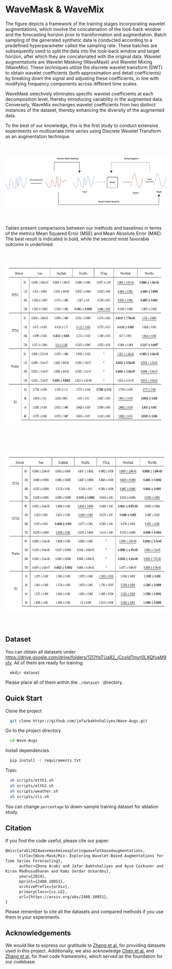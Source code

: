 # WaveMask & WaveMix

The figure depicts a framework of the training stages incorporating wavelet augmentations, which involve the concatenation of
the look-back window and the forecasting horizon prior to transformation and augmentation. Batch sampling of the generated synthetic data is conducted according to a predefined hyperparameter called the sampling rate. These batches are subsequently used to split the data into the look-back window and target horizon, after which they are concatenated with the original data. Wavelet augmentations are Wavelet Masking (WaveMask) and Wavelet Mixing (WaveMix). These techniques utilize the discrete wavelet transform (DWT) to obtain wavelet coefficients (both approximation and detail coefficients) by breaking down the signal and adjusting these coefficients, in line with modifying frequency components across different time scales. 

WaveMask selectively eliminates specific wavelet coefficients at each decomposition level, thereby introducing variability in the augmented data. Conversely, WaveMix exchanges wavelet coefficients from two distinct instances of the dataset, thereby enhancing the diversity of the augmented data. 

To the best of our knowledge, this is the first study to conduct extensive experiments on multivariate time series using Discrete Wavelet Transform as an augmentation technique.



<div align=center>
<img src="./figures/overview.png" alt="Overview" width="700" style="margin-bottom: 40px; margin-top: 40px;"/>
</div>



Tables present comparisons between our methods and baselines in terms of the metrics Mean Squared Error (MSE) and Mean Absolute Error (MAE). The best result is indicated in bold, while the second most favorable outcome is underlined.

<div align=center>
<img src="./figures/main_result.png" alt="Main Results" width="1000" height="500" style="margin-bottom: 40px; margin-top: 40px;"/>
</div>



<div align=center>
<img src="./figures/main_result2.png" alt="Main Results" width="1000" height="500" style="margin-bottom: 40px; margin-top: 40px;"/>
</div>


## Dataset

You can obtain all datasets under https://drive.google.com/drive/folders/1ZOYpTUa82_jCcxIdTmyr0LXQfvaM9vIy. All of them are ready for training. 

```
  mkdir dataset
```
Please place all of them within the ```./dataset ``` directory.

## Quick Start

Clone the project

```bash
  git clone https://github.com/jafarbakhshaliyev/Wave-Augs.git
```

Go to the project directory

```bash
  cd Wave-Augs
```

Install dependencies

```bash
  pip install -r requirements.txt
```

Train: 

```bash
  sh scripts/etth1.sh
  sh scripts/etth2.sh
  sh scripts/weather.sh
  sh scripts/ili.sh
```

You can change ```percentage``` to down-sample training dataset for ablation study.

## Citation

If you find the code useful, please cite our paper:

```
@misc{arabi2024wavemaskmixexploringwaveletbasedaugmentations,
      title={Wave-Mask/Mix: Exploring Wavelet-Based Augmentations for Time Series Forecasting}, 
      author={Dona Arabi and Jafar Bakhshaliyev and Ayse Coskuner and Kiran Madhusudhanan and Kami Serdar Uckardes},
      year={2024},
      eprint={2408.10951},
      archivePrefix={arXiv},
      primaryClass={cs.LG},
      url={https://arxiv.org/abs/2408.10951}, 
}
```

Please remember to cite all the datasets and compared methods if you use them in your experiments.

## Acknowledgements

We would like to express our gratitude to [Zheng et al.](https://arxiv.org/abs/2205.13504) for providing datasets used in this project. Additionally, we also acknowledge [Chen et al.](https://arxiv.org/abs/2302.09292) and [Zhang et al.](https://arxiv.org/abs/2303.14254)  for their code frameworks, which served as the foundation for our codebase.